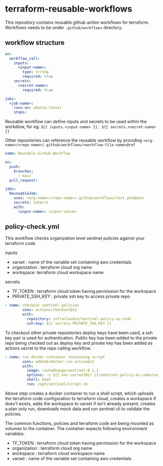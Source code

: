 # terraform-reusable-workflows

This repository contains reusable github action workflows for terraform. Workflows needs to be under `.github/workflows` directory.

## workflow structure

```yaml
on:
  workflow_call:
    inputs:
      <input-name>:
        type: string
        required: true
    secrets:
      <secret-name>:
        required: true

jobs:
  <job-name>:
    runs-on: ubuntu-latest
    steps:
```

Reusable workflow can define inputs and secrets to be used within the workdlow, for eg: `${{ inputs.<input-name> }}, ${{ secrets.<secret-name> }}`

Other repositories can reference the reusable workflow by providing `<org-name>/<repo-name>/.github/workflows/<workflow-file-name>@ref`

```yaml
name: Reusable Github Workflow

on:
  push:
    branches:
      - main
  pull_request: 

jobs:
  ReuseableJob:
    uses: <org-name>/<repo-name>/.github/workflows/test.yml@main
    secrets: inherit
    with:
      <input-name>: <input-value>
```

## policy-check.yml

This workflow checks organization level sentinel policies against your terraform code.

inputs
- varset : name of the variable set containing aws credentials
- organization : terraform cloud org name
- workspace: terraform cloud workspace name

secrets
- TF_TOKEN : terraform cloud token having permission for the workspace
- PRIVATE_SSH_KEY : private ssh key to access private repo


```yaml
- name: checkout sentinel policies
        uses: actions/checkout@v3
        with:
          repository: infracloudio/sentinel-policy-as-code
          ssh-key: ${{ secrets.PRIVATE_SSH_KEY }}
```

To checkout other private repositories deploy keys have been used, a ssh key pair is used for authentication. Public key has been added to the private repo being checked out as deploy key and private key has been added as actions secret to the repo calling workflow.


```yaml
- name: run docker container containing script
        uses: addnab/docker-run-action@v3
        with:
          image: ruchabhange/sentinel:0.1.1
          options: -v ${{ env.currentDir }}/sentinel-policy-as-code/common-functions:/opt/sentinel/common-functions -v ${{ env.currentDir }}/sentinel-policy-as-code/policies:/opt/sentinel/policies  -v ${{ env.currentDir }}/config-code:/opt/sentinel/config-code -e TF_TOKEN=${{ secrets.TF_TOKEN }} -e organization=${{ inputs.organization }} -e workspace=${{ inputs.workspace }} -e varset=${{ inputs.varset }}
          shell: bash
          run: /opt/sentinel/script.sh
```

Above step creates a docker container to run a shell script, which uploads the terraform code configuration to terraform cloud, creates a workspace if does't exists, adds the workspace to varset if isn't already present, creates a plan only run, downloads mock data and run sentinel cli to validate the policies.

The common functions, policies and terraform code are being mounted as volumes to the container. The container expects following environment variables:

- TF_TOKEN     : terraform cloud token having permission for the workspace
- organization : terraform cloud org name
- workspace    : terraform cloud workspace name
- varset       : name of the variable set containing aws credentials

